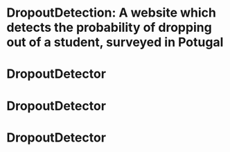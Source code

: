 # DropoutDetection: A website which detects the probability of dropping out of a student, surveyed in Potugal
# DropoutDetector
# DropoutDetector
# DropoutDetector
